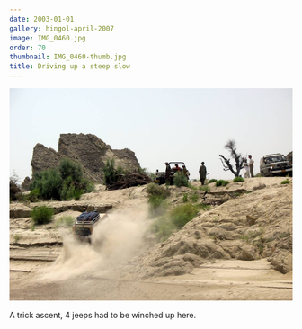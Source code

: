 ```yaml
---
date: 2003-01-01
gallery: hingol-april-2007
image: IMG_0460.jpg
order: 70
thumbnail: IMG_0460-thumb.jpg
title: Driving up a steep slow
---
```


![Driving up a steep slow](./IMG_0460.jpg)

A trick ascent, 4 jeeps had to be winched up here.